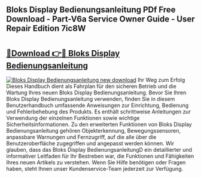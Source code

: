 ## Bloks Display Bedienungsanleitung PDf Free Download - Part-V6a Service Owner Guide - User Repair Edition 7ic8W

# <h2><a href="http://df5mnu.blite.top/?on=Bloks+Display+Bedienungsanleitung">🔗Download 👉🔴 Bloks Display Bedienungsanleitung</a></h2>

[![Bloks Display Bedienungsanleitung new download](https://i.imgur.com/lujVjoI.png)](http://df5mnu.blite.top/?on=Bloks+Display+Bedienungsanleitung)
Ihr Weg zum Erfolg Dieses Handbuch dient als Fahrplan für den sicheren Betrieb und die Wartung Ihres neuen Bloks Display Bedienungsanleitung. Bevor Sie Ihren Bloks Display Bedienungsanleitung verwenden, finden Sie in diesem Benutzerhandbuch umfassende Anweisungen zur Einrichtung, Bedienung und Fehlerbehebung des Produkts. Es enthält schrittweise Anleitungen zur Verwendung der einzelnen Funktionen sowie wichtige Sicherheitsinformationen. Zu den erweiterten Funktionen von Bloks Display Bedienungsanleitung gehören Objekterkennung, Bewegungssensoren, anpassbare Warnungen und Fernzugriff, auf die alle über die Benutzeroberfläche zugegriffen und angepasst werden können. Wir glauben, dass das Bloks Display BedienungsanleitungD ein detaillierter und informativer Leitfaden für Ihr Bestreben war, die Funktionen und Fähigkeiten Ihres neuen Artikels zu verstehen. Wenn Sie Hilfe benötigen oder Fragen haben, steht Ihnen unser Kundenservice-Team jederzeit zur Verfügung.
